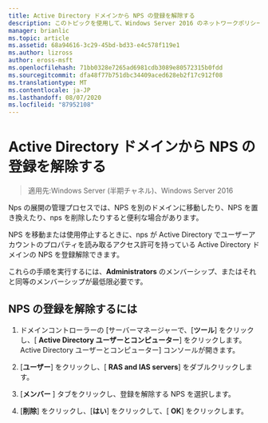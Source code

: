 ```yaml
---
title: Active Directory ドメインから NPS の登録を解除する
description: このトピックを使用して、Windows Server 2016 のネットワークポリシーサーバーを実行しているサーバーを NPS の既定のドメインまたは別のドメインに登録することができます。
manager: brianlic
ms.topic: article
ms.assetid: 68a94616-3c29-45bd-bd33-e4c578f119e1
ms.author: lizross
author: eross-msft
ms.openlocfilehash: 71bb0328e7265ad6981cdb3089e80572315b0fdd
ms.sourcegitcommit: dfa48f77b751dbc34409aced628eb2f17c912f08
ms.translationtype: MT
ms.contentlocale: ja-JP
ms.lasthandoff: 08/07/2020
ms.locfileid: "87952108"
---
```

# <a name="unregister-an-nps-from-an-active-directory-domain"></a>Active Directory ドメインから NPS の登録を解除する

>適用先:Windows Server (半期チャネル)、Windows Server 2016

Nps の展開の管理プロセスでは、NPS を別のドメインに移動したり、NPS を置き換えたり、nps を削除したりすると便利な場合があります。

NPS を移動または使用停止するときに、nps が Active Directory でユーザーアカウントのプロパティを読み取るアクセス許可を持っている Active Directory ドメインの NPS を登録解除できます。

これらの手順を実行するには、**Administrators** のメンバーシップ、またはそれと同等のメンバーシップが最低限必要です。

## <a name="to-unregister-an-nps"></a>NPS の登録を解除するには

1. ドメインコントローラーの [サーバーマネージャーで、[**ツール**] をクリックし、[ **Active Directory ユーザーとコンピューター**] をクリックします。 Active Directory ユーザーとコンピューター] コンソールが開きます。

2. [**ユーザー**] をクリックし、[ **RAS and IAS servers**] をダブルクリックします。

3. [**メンバー** ] タブをクリックし、登録を解除する NPS を選択します。

4. [**削除**] をクリックし、[**はい**] をクリックして、[ **OK**] をクリックします。

